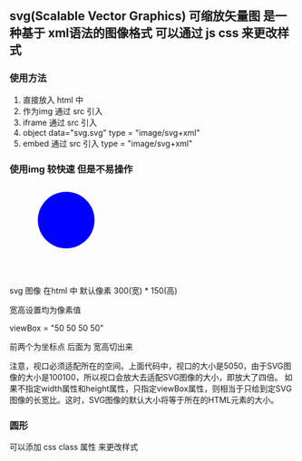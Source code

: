 ## svg(Scalable Vector Graphics) 可缩放矢量图 是一种基于 xml语法的图像格式    可以通过 js css 来更改样式


### 使用方法
1. 直接放入 html 中
2. 作为img  通过 src 引入 
3. iframe 通过 src 引入
4. object data="svg.svg" type = "image/svg+xml"
5. embed  通过 src 引入    type = "image/svg+xml"

### 使用img 较快速 但是不易操作

## 

 <svg width="100%" height="100%" >
    <circle id="my circle" cx="100" cy="50" r="50" fill="blue">
            cx  cy 代表圆心 x  y  的 值   r 代表 半径
    </circle>
</svg>

svg 图像 在html 中 默认像素  300(宽) * 150(高)

宽高设置均为像素值  

viewBox = "50 50 50 50"

前两个为坐标点  后面为 宽高切出来

注意，视口必须适配所在的空间。上面代码中，视口的大小是5050，由于SVG图像的大小是100100，所以视口会放大去适配SVG图像的大小，即放大了四倍。
如果不指定width属性和height属性，只指定viewBox属性，则相当于只给到定SVG图像的长宽比。这时，SVG图像的默认大小将等于所在的HTML元素的大小。

### 圆形
<circle></circle>
可以添加 css class 属性 来更改样式